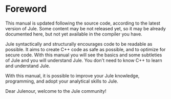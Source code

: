 # Foreword
This manual is updated following the source code, according to the latest version of Jule. Some content may be not released yet, so it may be already documented here, but not yet available in the compiler you have.

Jule syntactically and structurally encourages code to be readable as possible. It aims to create C++ code as safe as possible, and to optimize for secure code. With this manual you will see the basics and some subtleties of Jule and you will understand Jule. You don't need to know C++ to learn and understand Jule. 

With this manual, it is possible to improve your Jule knowledge, programming, and adopt your analytical skills to Jule.

Dear Julenour, welcome to the Jule community! 